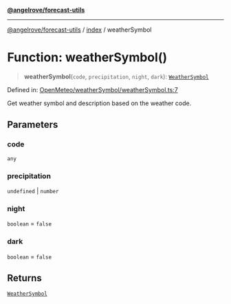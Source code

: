 [**@angelrove/forecast-utils**](../../README.md)

***

[@angelrove/forecast-utils](../../README.md) / [index](../README.md) / weatherSymbol

# Function: weatherSymbol()

> **weatherSymbol**(`code`, `precipitation`, `night`, `dark`): [`WeatherSymbol`](../../OpenMeteo/type-aliases/WeatherSymbol.md)

Defined in: [OpenMeteo/weatherSymbol/weatherSymbol.ts:7](https://github.com/angelrove/forecast-utils/blob/70e10e7c60236c7ed7f338eae21c685612803c30/src/OpenMeteo/weatherSymbol/weatherSymbol.ts#L7)

Get weather symbol and description based on the weather code.

## Parameters

### code

`any`

### precipitation

`undefined` | `number`

### night

`boolean` = `false`

### dark

`boolean` = `false`

## Returns

[`WeatherSymbol`](../../OpenMeteo/type-aliases/WeatherSymbol.md)
